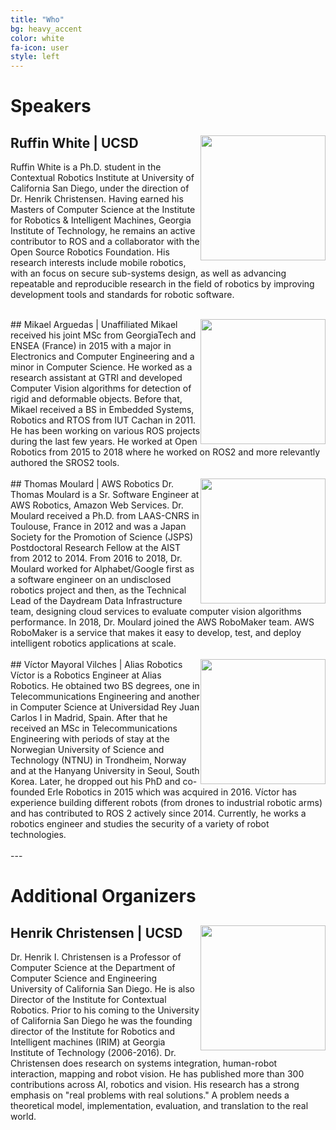```yaml
---
title: "Who"
bg: heavy_accent
color: white
fa-icon: user
style: left
---
```


# Speakers

## Ruffin White | UCSD<img style="float: right;" src="{{ site.baseurl }}{{ post.url }}/img/bio/ruffin.jpg" width="200px">
Ruffin White is a Ph.D. student in the Contextual Robotics Institute at University of California San Diego, under the direction of Dr. Henrik Christensen. Having earned his Masters of Computer Science at the Institute for Robotics \& Intelligent Machines, Georgia Institute of Technology, he remains an active contributor to ROS and a collaborator with the Open Source Robotics Foundation.  His research interests include mobile robotics, with an focus on secure sub-systems design, as well as advancing repeatable and reproducible research in the field of robotics by improving development tools and standards for robotic software.


<div style="clear:both">&nbsp;</div>
## Mikael Arguedas | Unaffiliated<img style="float: right;" src="{{ site.baseurl }}{{ post.url }}/img/bio/mikael.jpg" width="200px">
Mikael received his joint MSc from GeorgiaTech and ENSEA (France) in 2015 with a major in Electronics and Computer Engineering and a minor in Computer Science. He worked as a research assistant at GTRI and developed Computer Vision algorithms for detection of rigid and deformable objects. Before that, Mikael received a BS in Embedded Systems, Robotics and RTOS from IUT Cachan in 2011. He has been working on various ROS projects during the last few years. He worked at Open Robotics from 2015 to 2018 where he worked on ROS2 and more relevantly authored the SROS2 tools.


<div style="clear:both">&nbsp;</div>
## Thomas Moulard | AWS Robotics <img style="float: right;" src="{{ site.baseurl }}{{ post.url }}/img/bio/tmoulard.jpg" width="200px">
Dr. Thomas Moulard is a Sr. Software Engineer at AWS Robotics, Amazon Web Services. Dr. Moulard received a Ph.D. from LAAS-CNRS in Toulouse, France in 2012 and was a Japan Society for the Promotion of Science (JSPS) Postdoctoral Research Fellow at the AIST from 2012 to 2014.
From 2016 to 2018, Dr. Moulard worked for Alphabet/Google first as a software engineer on an undisclosed robotics project and then, as the Technical Lead of the Daydream Data Infrastructure team, designing cloud services to evaluate computer vision algorithms performance.
In 2018, Dr. Moulard joined the AWS RoboMaker team. AWS RoboMaker is a service that makes it easy to develop, test, and deploy intelligent robotics applications at scale.


<div style="clear:both">&nbsp;</div>
## Víctor Mayoral Vilches | Alias Robotics<img style="float: right;" src="{{ site.baseurl }}{{ post.url }}/img/bio/victor.jpg" width="200px">
Víctor is a Robotics Engineer at Alias Robotics. He obtained two BS degrees, one in Telecommunications Engineering and another in Computer Science at Universidad Rey Juan Carlos I in Madrid, Spain. After that he received an MSc in Telecommunications Engineering with periods of stay at the Norwegian University of Science and Technology (NTNU) in Trondheim, Norway and at the Hanyang University in Seoul, South Korea. Later, he dropped out his PhD and co-founded Erle Robotics in 2015 which was acquired in 2016. Víctor has experience building different robots (from drones to industrial robotic arms) and has contributed to ROS 2 actively since 2014. Currently, he works a robotics engineer and studies the security of a variety of robot technologies.

<div style="clear:both">&nbsp;</div>
---

# Additional Organizers

## Henrik Christensen | UCSD<img style="float: right;" src="{{ site.baseurl }}{{ post.url }}/img/bio/henrik.jpg" width="200px">
Dr. Henrik I. Christensen is a Professor of Computer Science at the Department of Computer Science and Engineering University of California San Diego. He is also Director of the Institute for Contextual Robotics. Prior to his coming to the University of California San Diego he was the founding director of the Institute for Robotics and Intelligent machines (IRIM) at Georgia Institute of Technology (2006-2016). Dr. Christensen does research on systems integration, human-robot interaction, mapping and robot vision. He has published more than 300 contributions across AI, robotics and vision. His research has a strong emphasis on "real problems with real solutions." A problem needs a theoretical model, implementation, evaluation, and translation to the real world.

